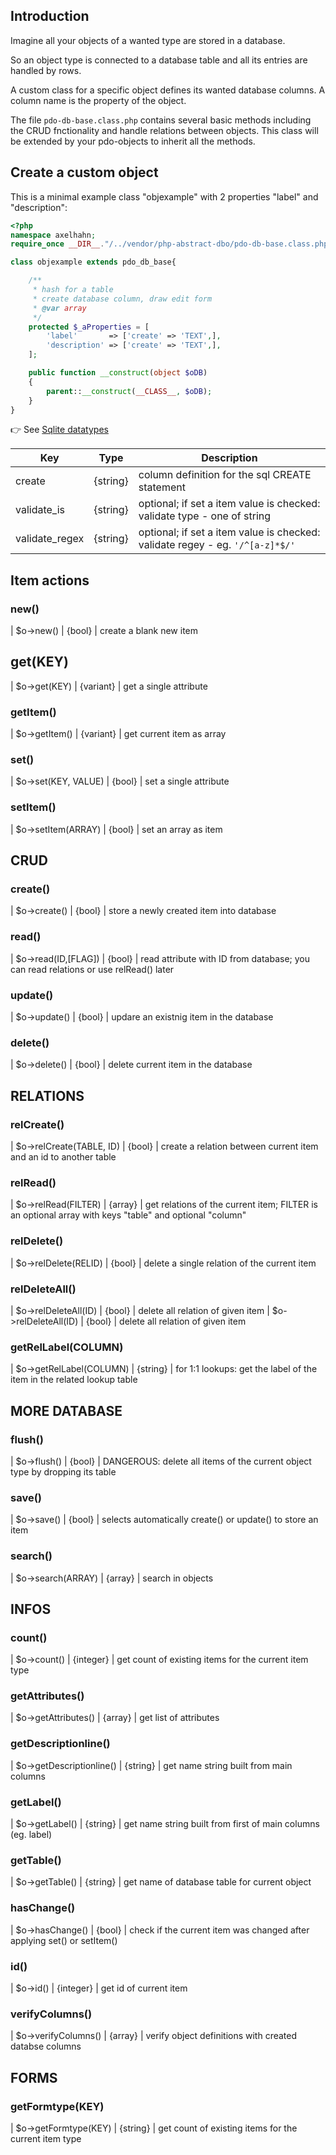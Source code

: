 ## Introduction

Imagine all your objects of a wanted type are stored in a database.

So an object type is connected to a database table and all its entries are handled by rows.

A custom class for a specific object defines its wanted database columns. A column name is the property of the object.

The file `pdo-db-base.class.php` contains several basic methods including the CRUD fnctionality and handle relations between objects. This class will be extended by your pdo-objects to inherit all the methods.

## Create a custom object

This is a minimal example class "objexample" with 2 properties "label" and "description":

```php
<?php
namespace axelhahn;
require_once __DIR__."/../vendor/php-abstract-dbo/pdo-db-base.class.php";

class objexample extends pdo_db_base{

    /**
     * hash for a table
     * create database column, draw edit form
     * @var array 
     */
    protected $_aProperties = [
        'label'       => ['create' => 'TEXT',],
        'description' => ['create' => 'TEXT',],
    ];

    public function __construct(object $oDB)
    {
        parent::__construct(__CLASS__, $oDB);
    }
}
```

👉 See [Sqlite datatypes](https://www.sqlite.org/datatype3.html)

| Key                          | Type        | Description
|---                           |:---:        |---
| create                       | {string}    | column definition for the sql CREATE statement
| validate_is                  | {string}    | optional; if set a item value is checked: validate type - one of string|integer
| validate_regex               | {string}    | optional; if set a item value is checked: validate regey - eg. ``'/^[a-z]*$/'``

## Item actions

### new()
| $o->new()                   | {bool}    | create a blank new item

## get(KEY)
| $o->get(KEY)                | {variant} | get a single attribute


### getItem()
| $o->getItem()               | {variant} | get current item as array


### set()
| $o->set(KEY, VALUE)         | {bool}    | set a single attribute

### setItem()
| $o->setItem(ARRAY)          | {bool}    | set an array as item


## CRUD

### create()
| $o->create()                | {bool}    | store a newly created item into database

### read()
| $o->read(ID,[FLAG])         | {bool}    | read attribute with ID from database; you can read relations or use relRead() later

### update()
| $o->update()                | {bool}    | updare an existnig item in the database

### delete()
| $o->delete()                | {bool}    | delete current item in the database

## RELATIONS

### relCreate()
| $o->relCreate(TABLE, ID)    | {bool}    | create a relation between current item and an id to another table

### relRead()
| $o->relRead(FILTER)         | {array}   | get relations of the current item; FILTER is an optional array with keys "table" and optional "column"

### relDelete()
| $o->relDelete(RELID)        | {bool}    | delete a single relation of the current item 

### relDeleteAll()
| $o->relDeleteAll(ID)        | {bool}    | delete all relation of given item 
| $o->relDeleteAll(ID)        | {bool}    | delete all relation of given item 

### getRelLabel(COLUMN)
| $o->getRelLabel(COLUMN)     | {string}  | for 1:1 lookups: get the label of the item in the related lookup table

## MORE DATABASE
### flush()
| $o->flush()                 | {bool}    | DANGEROUS: delete all items of the current object type by dropping its table

### save()
| $o->save()                  | {bool}    | selects automatically create() or update() to store an item

### search()
| $o->search(ARRAY)           | {array}   | search in objects

## INFOS

### count()
| $o->count()                 | {integer} | get count of existing items for the current item type

### getAttributes()
| $o->getAttributes()         | {array}   | get list of attributes

### getDescriptionline()
| $o->getDescriptionline()    | {string}  | get name string built from main columns

### getLabel()
| $o->getLabel()              | {string}  | get name string built from first of main columns (eg. label)

### getTable()
| $o->getTable()              | {string}  | get name of database table for current object

### hasChange()
| $o->hasChange()             | {bool}    | check if the current item was changed after applying set() or setItem()

### id()
| $o->id()                    | {integer} | get id of current item

### verifyColumns()
| $o->verifyColumns()         | {array}   | verify object definitions with created databse columns

## FORMS
### getFormtype(KEY)
| $o->getFormtype(KEY)        | {string}  | get count of existing items for the current item type

